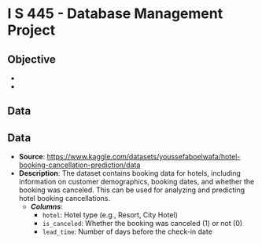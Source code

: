 # I S 445 - Database Management Project
## Objective
-
-
## Data
## Data
- **Source**: https://www.kaggle.com/datasets/youssefaboelwafa/hotel-booking-cancellation-prediction/data
- **Description**: The dataset contains booking data for hotels, including information on customer demographics, booking dates, and whether the booking was canceled. This can be used for analyzing and predicting hotel booking cancellations.
  - ***Columns***: 
    - `hotel`: Hotel type (e.g., Resort, City Hotel)
    - `is_canceled`: Whether the booking was canceled (1) or not (0)
    - `lead_time`: Number of days before the check-in date

